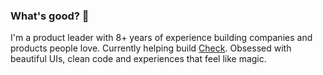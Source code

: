### What's good? 👋

I'm a product leader with 8+ years of experience building companies and products people love. Currently helping build [Check](https://www.hellocheck.co/).
Obsessed with beautiful UIs, clean code and experiences that feel like magic.
